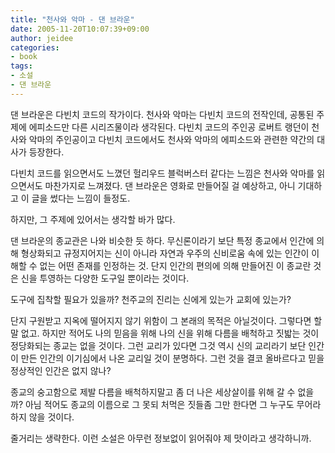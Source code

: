 ```yaml
---
title: "천사와 악마 - 댄 브라운"
date: 2005-11-20T10:07:39+09:00
author: jeidee
categories:
- book
tags:
- 소설
- 댄 브라운
---
```


 댄 브라운은 다빈치 코드의 작가이다. 천사와 악마는 다빈치 코드의 전작인데, 공통된 주제에 에피소드만 다른 시리즈물이라 생각된다.
다빈치 코드의 주인공 로버트 랭던이 천사와 악마의 주인공이고 다빈치 코드에서도 천사와 악마의 에피소드와 관련한 약간의 대사가 등장한다.

 다빈치 코드를 읽으면서도 느꼈던 헐리우드 블럭버스터 같다는 느낌은 천사와 악마를 읽으면서도 마찬가지로 느껴졌다. 댄 브라운은 영화로 만들어질 걸 예상하고, 아니 기대하고 이 글을 썼다는 느낌이 들정도.

 하지만, 그 주제에 있어서는 생각할 바가 많다.

 댄 브라운의 종교관은 나와 비슷한 듯 하다. 무신론이라기 보단 특정 종교에서 인간에 의해 형상화되고 규정지어지는 신이 아니라 자연과 우주의 신비로움 속에 있는 인간이 이해할 수 없는 어떤 존재를 인정하는 것. 단지 인간의 편의에 의해 만들어진 이 종교란 것은 신을 투영하는 다양한 도구일 뿐이라는 것이다.

 도구에 집착할 필요가 있을까? 천주교의 진리는 신에게 있는가 교회에 있는가?

 단지 구원받고 지옥에 떨어지지 않기 위함이 그 본래의 목적은 아닐것이다. 그렇다면 할 말 없고. 하지만 적어도 나의 믿음을 위해 나의 신을 위해 다름을 배척하고 짓밟는 것이 정당화되는 종교는 없을 것이다. 그런 교리가 있다면 그것 역시 신의 교리라기 보단 인간이 만든 인간의 이기심에서 나온 교리일 것이 분명하다. 그런 것을 결코 올바르다고 믿을 정상적인 인간은 없지 않나?

 종교의 숭고함으로 제발 다름을 배척하지말고 좀 더 나은 세상살이를 위해 갈 수 없을까? 아님 적어도 종교의 이름으로 그 못되 처먹은 짓들좀 그만 한다면 그 누구도 무어라 하지 않을 것이다.

 줄거리는 생략한다. 이런 소설은 아무런 정보없이 읽어줘야 제 맛이라고 생각하니까.